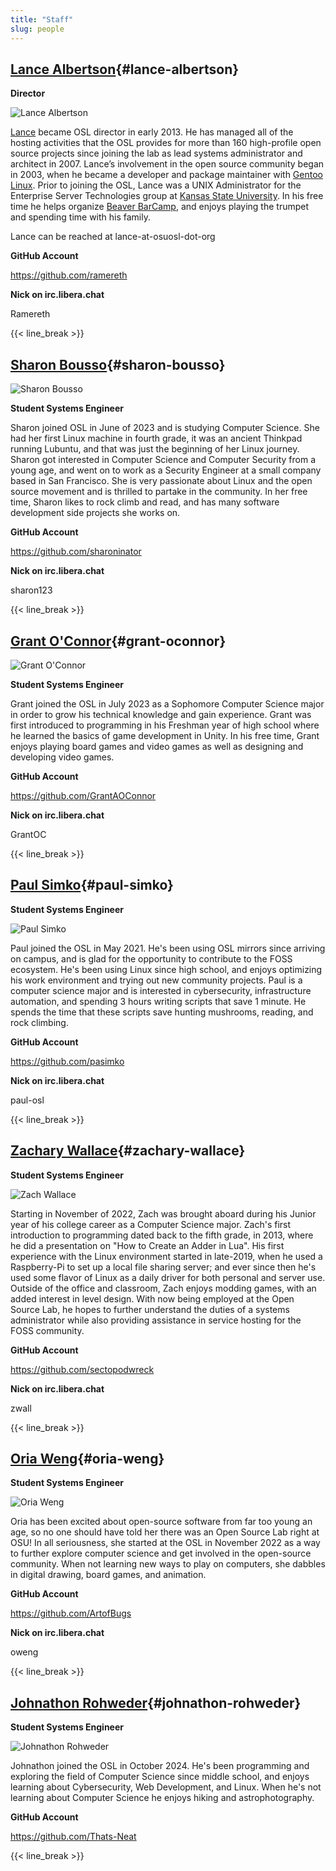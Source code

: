 ```yaml
---
title: "Staff"
slug: people
---
```


## [Lance Albertson](#lance-albertson){#lance-albertson}

**Director**

![Lance Albertson](/images/lalbertson.jpg#right-people)

[Lance](http://lancealbertson.com) became OSL director in early 2013. He has managed all of the hosting activities that
the OSL provides for more than 160 high-profile open source projects since joining the lab as lead systems administrator
and architect in 2007. Lance’s involvement in the open source community began in 2003, when he became a developer and
package maintainer with [Gentoo Linux](http://gentoo.org). Prior to joining the OSL, Lance was a UNIX Administrator for
the Enterprise Server Technologies group at [Kansas State University](http://ksu.edu). In his free time he helps
organize [Beaver BarCamp](http://beaverbarcamp.org), and enjoys playing the trumpet and spending time with his family.

Lance can be reached at lance-at-osuosl-dot-org

**GitHub Account**

<https://github.com/ramereth>

**Nick on irc.libera.chat**

Ramereth

{{< line_break >}}

## [Sharon Bousso](#sharon-bousso){#sharon-bousso}

![Sharon Bousso](/images/sharon_bousso.png#right-people)

**Student Systems Engineer**

Sharon joined OSL in June of 2023 and is studying Computer Science. She had her first Linux machine in fourth grade, it
was an ancient Thinkpad running Lubuntu, and that was just the beginning of her Linux journey. Sharon got interested in
Computer Science and Computer Security from a young age, and went on to work as a Security Engineer at a small company
based in San Francisco. She is very passionate about Linux and the open source movement and is thrilled to partake in
the community. In her free time, Sharon likes to rock climb and read, and has many software development side projects
she works on.

**GitHub Account**

<https://github.com/sharoninator>

**Nick on irc.libera.chat**

sharon123

{{< line_break >}}

## [Grant O'Connor](#grant-oconnor){#grant-oconnor}

![Grant O'Connor](/images/grant.jpg#right-people)

**Student Systems Engineer**

Grant joined the OSL in July 2023 as a Sophomore Computer Science major in order to grow his technical knowledge and
gain experience. Grant was first introduced to programming in his Freshman year of high school where he learned the
basics of game development in Unity. In his free time, Grant enjoys playing board games and video games as well as
designing and developing video games.

**GitHub Account**

<https://github.com/GrantAOConnor>

**Nick on irc.libera.chat**

GrantOC

{{< line_break >}}

## [Paul Simko](#paul-simko){#paul-simko}

**Student Systems Engineer**

![Paul Simko](/images/paul.png#right-people)

Paul joined the OSL in May 2021. He's been using OSL mirrors since arriving on campus, and is glad for the opportunity
to contribute to the FOSS ecosystem. He's been using Linux since high school, and enjoys optimizing his work environment
and trying out new community projects. Paul is a computer science major and is interested in cybersecurity,
infrastructure automation, and spending 3 hours writing scripts that save 1 minute. He spends the time that these
scripts save hunting mushrooms, reading, and rock climbing.

**GitHub Account**

<https://github.com/pasimko>

**Nick on irc.libera.chat**

paul-osl

{{< line_break >}}

## [Zachary Wallace](#zachary-wallace){#zachary-wallace}

**Student Systems Engineer**

![Zach Wallace](/images/zwall.png#right-people)

Starting in November of 2022, Zach was brought aboard during his Junior year of his college career as a Computer Science
major. Zach's first introduction to programming dated back to the fifth grade, in 2013, where he did a presentation on
"How to Create an Adder in Lua". His first experience with the Linux environment started in late-2019, when he used a
Raspberry-Pi to set up a local file sharing server; and ever since then he's used some flavor of Linux as a daily driver
for both personal and server use. Outside of the office and classroom, Zach enjoys modding games, with an added interest
in level design. With now being employed at the Open Source Lab, he hopes to further understand the duties of a systems
administrator while also providing assistance in service hosting for the FOSS community.

**GitHub Account**

<https://github.com/sectopodwreck>

**Nick on irc.libera.chat**

zwall

{{< line_break >}}

## [Oria Weng](#oria-weng){#oria-weng}

**Student Systems Engineer**

![Oria Weng](/images/o.webp#right-people)

Oria has been excited about open-source software from far too young an age, so no one should have told her there was an
Open Source Lab right at OSU! In all seriousness, she started at the OSL in November 2022 as a way to further explore
computer science and get involved in the open-source community. When not learning new ways to play on computers, she
dabbles in digital drawing, board games, and animation.

**GitHub Account**

<https://github.com/ArtofBugs>

**Nick on irc.libera.chat**

oweng

{{< line_break >}}

## [Johnathon Rohweder](#johnathon-rohweder){#johnathon-rohweder}

**Student Systems Engineer**

![Johnathon Rohweder](/images/johnathon.jpg#right-people)

Johnathon joined the OSL in October 2024. He's been programming and exploring the field of Computer Science since middle
school, and enjoys learning about Cybersecurity, Web Development, and Linux. When he's not learning about Computer
Science he enjoys hiking and astrophotography.

**GitHub Account**

<https://github.com/Thats-Neat>

{{< line_break >}}
